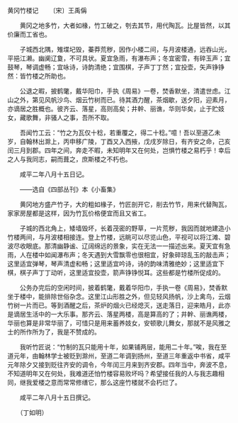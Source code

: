 黄冈竹楼记
　　〔宋〕王禹偁

　　黄冈之地多竹，大者如椽，竹工破之，刳去其节，用代陶瓦。比屋皆然，以其价廉而工省也。

　　子城西北隅，雉堞圮毁，蓁莽荒秽，因作小楼二间，与月波楼通，远吞山光，平挹江濑。幽阒辽敻，不可具状。夏宜急雨，有瀑布声；冬宜密雪，有碎玉声；宜鼓琴，琴调虚畅；宜咏诗，诗韵清绝；宜围棋，子声丁丁然；宜投壶，矢声铮铮然：皆竹楼之所助也。

　　公退之暇，披鹤氅，戴华阳巾，手执《周易》一卷，焚香默坐，清遣世虑。江山之外，第见风帆沙鸟、烟云竹树而已。待其酒力醒，茶烟歇，送夕阳，迎素月，亦谪居之胜概也。彼齐云、落星，高则高矣；井幹、丽谯，华则华矣，止于贮妓女，藏歌舞，非骚人之事，吾所不取。

　　吾闻竹工云：“竹之为瓦仅十稔，若重覆之，得二十稔。”噫！吾以至道乙未岁，自翰林出滁上，丙申移广陵，丁酉又入西掖，戊戌岁除日，有齐安之命，己亥闰三月到郡。四年之间，奔走不暇，未知明年又在何处，岂惧竹楼之易朽乎！幸后之人与我同志，嗣而葺之，庶斯楼之不朽也。

　　咸平二年八月十五日记。

　　——选自《四部丛刊》本《小畜集》　　

　　黄冈地方盛产竹子，大的粗如椽子，竹匠剖开它，削去竹节，用来代替陶瓦，家家房屋都是这样，因为竹瓦价格便宜而且又省工。

　　子城的西北角上，矮墙毁坏，长着茂密的野草，一片荒秽，我因而就地建造小竹楼两间，与月波楼相接连。登上竹楼，远眺可以尽览山色，平视可以将江滩、碧波尽收眼底。那清幽静谧、辽阔绵远的景象，实在无法一一描述出来。夏天宜有急雨，人在楼中如闻瀑布声；冬天遇到大雪飘零也很相宜，好象碎琼乱玉的敲击声；这里适宜弹琴，琴声清虚和畅；这里适宜吟诗，诗的韵味清雅绝妙；这里适宜下棋，棋子声丁丁动听，这里适宜投壶，箭声铮铮悦耳。这些都是竹楼所促成的。

　　公务办完后的空闲时间，披着鹤氅，戴着华阳巾，手执一卷《周易》，焚香默坐于楼中，能排除世俗杂念。这里江山形胜之外，但见轻风扬帆，沙上禽鸟，云烟竹树一片而已。等到酒醒之后，茶炉的烟火已经熄灭，送走落日，迎来皓月，此亦是谪居生活中的一大乐事。那齐云、落星两楼，高是算高的了；井幹、丽谯两楼，华丽也算是非常华丽了，可惜只是用来蓄养妓女，安顿歌儿舞女，那就不是风雅之士的所作所为了，我是不赞成的。

　　我听竹匠说：“竹制的瓦只能用十年，如果铺两层，能用二十年。”唉，我在至道元年，由翰林学士被贬到滁州，至道二年调到扬州，至道三年重返中书省，咸平元年除夕又接到贬往齐安的调令，今年闰三月来到齐安郡。四年当中，奔波不息，不知道明年又在何处，我难道还怕竹楼容易败坏吗？希望接任我的人与我志趣相同，继我爱楼之意而常常修缮它，那么这座竹楼就不会朽烂了。

　　咸平二年八月十五日撰记。

　　（丁如明） 


